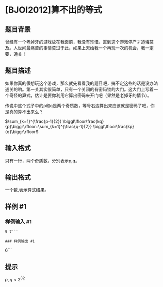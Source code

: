 # [BJOI2012]算不出的等式

## 题目背景

曾经有一个老掉牙的游戏放在我面前，我没有珍惜。直到这个游戏停产才追悔莫及。人世间最痛苦的事情莫过于此，如果上天给我一个再玩一次的机会，我一定要，通关！


## 题目描述

如果你真的很想玩这个游戏，那么就先看看我的题目吧，搞不定这些的话是没办法通关的哟。第一关其实很简单，只有一个关闭的有密码锁的大门。这大门上写着一个奇怪的算式，估计是要你利用它算出密码来开门吧（果然是老掉牙的情节）。

传说中这个式子中的p和q是两个奇质数，等号右边算出来应该就是密码了吧，你是真的算不出来么？

$\sum_{k=1}^{\frac{p-1}{2}} \biggl\lfloor\frac{kq}{p}\biggr\rfloor+\sum_{k=1}^{\frac{q-1}{2}} \biggl\lfloor\frac{kp}{q}\biggr\rfloor$


## 输入格式

只有一行，两个奇质数，分别表示p,q。


## 输出格式

一个数,表示算式结果。


## 样例 #1

### 样例输入 #1
```
5 7```

### 样例输出 #1

```
6```

## 提示

$p,q<2^{32}$

